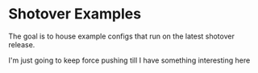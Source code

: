 # Shotover Examples

The goal is to house example configs that run on the latest shotover release.

I'm just going to keep force pushing till I have something interesting here
